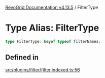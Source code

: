 [RevoGrid Documentation v4.13.5](README.md) / FilterType

# Type Alias: FilterType

```ts
type FilterType: keyof typeof filterNames;
```

## Defined in

[src/plugins/filter/filter.indexed.ts:56](https://github.com/revolist/revogrid/blob/f32590b4b251a55e7610f26e48cd67947bdd6441/src/plugins/filter/filter.indexed.ts#L56)
